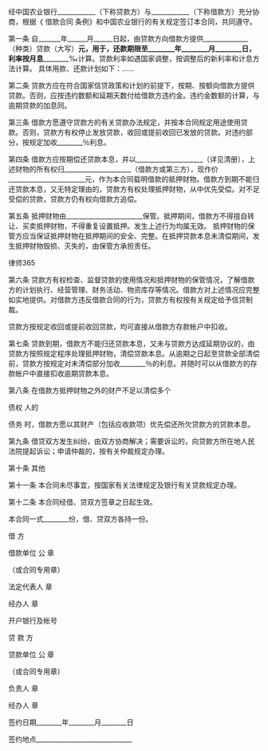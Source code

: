
 经中国农业银行____________（下称贷款方）与____________（下称借款方）充分协商，根据《
借款合同
条例》和中国农业银行的有关规定签订本合同，共同遵守。
 
 第一条 自_______年______月______日起，由贷款方向借款方提供______________（种类）贷款（大写）________________元，用于____________，还款期限至________年________月________日，利率按月息____________‰计算。贷款利率如遇国家调整，按调整后的新利率和计息方法计算。
 具体用款、还款计划如下：……
 
 第二条 贷款方应在符合国家信贷政策和计划的前提下，按期、按额向借款方提供贷款。否则，应按违约数额和延期天数付给借款方违约金。违约金数额的计算，与逾期贷款的加息同。
 
 第三条 借款方愿遵守贷款方的有关贷款办法规定，并按本合同规定用途使用贷款。否则，贷款方有权停止发放贷款，收回或提前收回已发放的贷款。对违约部分，按规定加收________％利息。
 
 第四条 借款方应按期偿还贷款本息，并以_____________________（详见清册），上述财物的所有权归_____________________（借款方或第三方），现作价________________________元，作为本合同载明借款的抵押财物。借款方到期不能归还贷款本息，又无特定理由的，贷款方有权处理抵押财物，从中优先受偿。对不足受偿的贷款，贷款方仍有权向借款方追偿。
 
 第五条 抵押财物由________________________保管。抵押期间，借款方不得擅自转让、买卖抵押财物，不得重复设置抵押。发生上述行为均属无效。
 抵押财物的保管方应当保证抵押财物在抵押期间的安全、完整。在抵押贷款本息未清偿期间，发生抵押财物毁损、灭失的，由保管方承担责任。
 




 
律师365






 第六条 贷款方有权检查、监督贷款的使用情况和抵押财物的保管情况，了解借款方的计划执行、经营管理、财务活动、物资库存等情况。借款方对上述情况应完整如实地提供。对借款方违反借款合同的行为，贷款方有权按有关规定给予信贷制裁。

 贷款方按规定收回或提前收回贷款，均可直接从借款方存款帐户中扣收。

 

 第七条 贷款到期，借款方不能归还贷款本息，又未与贷款方达成延期协议的，由贷款方按照规定程序处理抵押财物，清偿贷款本息。从逾期之日起至贷款全部清偿前，贷款方按规定对未清偿部分加收________％的利息。并随时可以从借款方的存款帐户中直接扣收逾期贷款本息。

 

 第八条 在借款方抵押财物之外的财产不足以清偿多个

债权
人的

债务
时，借款方愿以其财产（包括应收款项）优先偿还所欠贷款方的贷款本息。

 

 第九条 借贷双方发生纠纷，由双方协商解决；需要诉讼的，向贷款方所在地人民法院提起诉讼；申请仲裁的，按有关仲裁规定办理。

 

 第十条 其他

 

 第十一条 本合同未尽事宜，按国家有关法律规定及银行有关贷款规定办理。

 

 第十二条 本合同经借、贷双方签章之日起生效。

 

 本合同一式________份，借、贷双方各持一份。

 

 

 借          方

 

 借款单位              公    章

 

 （或合同专用章）

 

 法定代表人                    章

 

 经办人                        章

 

 开户银行及帐号

 

  

 贷    款    方

 

 贷款单位                公    章

 

 （或合同专用章）

 

 负责人                      章

 

 经办人                      章

 

 

 签约日期________年________月________日

 签约地点______________________________

 


 

 
 
 
 
 
  


  
 

  


  


  
 
 
 
 

